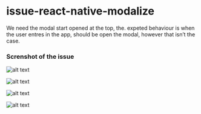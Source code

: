 # issue-react-native-modalize
We need the modal start opened at the top, the. expeted behaviour is when the user entres in the app, should be open the modal, however that isn’t the case.


### Screnshot of the issue
![alt text](https://drive.google.com/file/d/1F-VD22Z2TMLckjWXQn5qtuKmjl4mXVaF/view?usp=sharing)

![alt text](https://drive.google.com/file/d/1I8MfOZ20CNatz8o8FL8_AsO5CvdYKrC7/view?usp=sharing)

![alt text](https://drive.google.com/file/d/1lug4dn-C1546iIfvwxh-1es32JUdf2xo/view?usp=sharing)

![alt text](https://drive.google.com/file/d/1okvlcD_NmH0eSRnK734XbEXNH9NCjDhx/view?usp=sharing)

